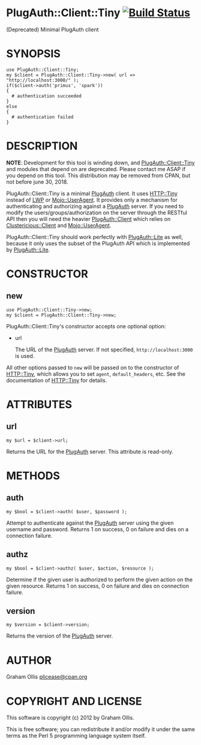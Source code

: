 # PlugAuth::Client::Tiny [![Build Status](https://secure.travis-ci.org/clustericious/PlugAuth-Client-Tiny.png)](http://travis-ci.org/clustericious/PlugAuth-Client-Tiny)

(Deprecated) Minimal PlugAuth client

# SYNOPSIS

    use PlugAuth::Client::Tiny;
    my $client = PlugAuth::Client::Tiny->new( url => "http://localhost:3000/" );
    if($client->auth('primus', 'spark'))
    {
      # authentication succeeded
    }
    else
    {
      # authentication failed
    }

# DESCRIPTION

**NOTE**: Development for this tool is winding down, and [PlugAuth::Client::Tiny](https://metacpan.org/pod/PlugAuth::Client::Tiny)
and modules that depend on are deprecated.  Please contact me ASAP if you depend
on this tool. This distribution may be removed from CPAN, but not before
june 30, 2018.

PlugAuth::Client::Tiny is a minimal [PlugAuth](https://metacpan.org/pod/PlugAuth) client.  It uses [HTTP::Tiny](https://metacpan.org/pod/HTTP::Tiny) 
instead of [LWP](https://metacpan.org/pod/LWP) or [Mojo::UserAgent](https://metacpan.org/pod/Mojo::UserAgent).  It provides only a mechanism for
authenticating and authorizing against a [PlugAuth](https://metacpan.org/pod/PlugAuth) server.  If you need to
modify the users/groups/authorization on the server through the RESTful API
then you will need the heavier [PlugAuth::Client](https://metacpan.org/pod/PlugAuth::Client) which relies on 
[Clustericious::Client](https://metacpan.org/pod/Clustericious::Client) and [Mojo::UserAgent](https://metacpan.org/pod/Mojo::UserAgent).

PlugAuth::Client::Tiny should work perfectly with [PlugAuth::Lite](https://metacpan.org/pod/PlugAuth::Lite) as well, 
because it only uses the subset of the PlugAuth API which is implemented by
[PlugAuth::Lite](https://metacpan.org/pod/PlugAuth::Lite).

# CONSTRUCTOR

## new

    use PlugAuth::Client::Tiny->new;
    my $client = PlugAuth::Client::Tiny->new;

PlugAuth::Client::Tiny's constructor accepts one optional option:

- url

    The URL of the [PlugAuth](https://metacpan.org/pod/PlugAuth) server.  If not specified, `http://localhost:3000`
    is used.

All other options passed to `new` will be passed on to the constructor of [HTTP::Tiny](https://metacpan.org/pod/HTTP::Tiny),
which allows you to set `agent`, `default_headers`, etc.  See the documentation of
[HTTP::Tiny](https://metacpan.org/pod/HTTP::Tiny) for details.

# ATTRIBUTES

## url

    my $url = $client->url;

Returns the URL for the [PlugAuth](https://metacpan.org/pod/PlugAuth) server.  This attribute is read-only.

# METHODS

## auth

    my $bool = $client->auth( $user, $password );

Attempt to authenticate against the [PlugAuth](https://metacpan.org/pod/PlugAuth) server using the given username and password.
Returns 1 on success, 0 on failure and dies on a connection failure.

## authz

    my $bool = $client->authz( $user, $action, $resource );

Determine if the given user is authorized to perform the given action on the given resource.
Returns 1 on success, 0 on failure and dies on connection failure.

## version

    my $version = $client->version;

Returns the version of the [PlugAuth](https://metacpan.org/pod/PlugAuth) server.

# AUTHOR

Graham Ollis <plicease@cpan.org>

# COPYRIGHT AND LICENSE

This software is copyright (c) 2012 by Graham Ollis.

This is free software; you can redistribute it and/or modify it under
the same terms as the Perl 5 programming language system itself.
